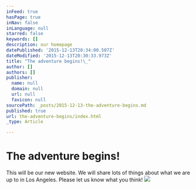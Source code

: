 ```yaml
---
inFeed: true
hasPage: true
inNav: false
inLanguage: null
starred: false
keywords: []
description: our homepage
datePublished: '2015-12-13T20:34:00.507Z'
dateModified: '2015-12-13T20:30:33.973Z'
title: "The adventure begins!\_"
author: []
authors: []
publisher:
  name: null
  domain: null
  url: null
  favicon: null
sourcePath: _posts/2015-12-13-the-adventure-begins.md
published: true
url: the-adventure-begins/index.html
_type: Article

---
```

# The adventure begins! 

This will be our new website.   We will share lots of things about what we are up to in Los Angeles.  Please let us know what you think! ![](https://the-grid-user-content.s3-us-west-2.amazonaws.com/2e7dcb09-164c-4f53-9b21-2a83062aa841.jpg)